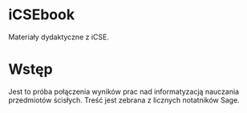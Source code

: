 iCSEbook
=========

Materiały dydaktyczne z iCSE. 


Wstęp
=====

Jest to próba połączenia wyników prac nad informatyzacją nauczania przedmiotów ścisłych. Treść jest zebrana z licznych notatników Sage. 


